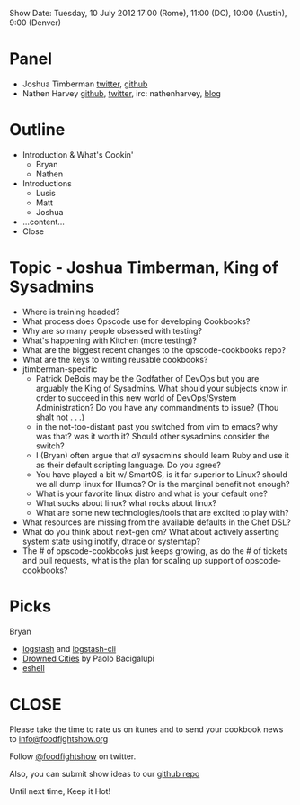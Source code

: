 Show Date:  Tuesday, 10 July 2012 17:00 (Rome), 11:00 (DC), 10:00 (Austin), 9:00 (Denver)

Panel
=====

* Joshua Timberman [twitter](https://twitter.com/#!/jtimberman), [github](http://github.com/jtimberman)
* Nathen Harvey [github](http://github.com/nathenharvey), [twitter](http://twitter.com/nathenharvey), irc: nathenharvey, [blog](http://nathenharvey.com)

Outline
=======
* Introduction & What's Cookin'
  * Bryan
  * Nathen
* Introductions
  * Lusis
  * Matt
  * Joshua
* ...content...
* Close

Topic - Joshua Timberman, King of Sysadmins
==========================

* Where is training headed?
* What process does Opscode use for developing Cookbooks?
* Why are so many people obsessed with testing?
* What's happening with Kitchen (more testing)?
* What are the biggest recent changes to the opscode-cookbooks repo?
* What are the keys to writing reusable cookbooks?
* jtimberman-specific
  * Patrick DeBois may be the Godfather of DevOps but you are arguably
    the King of Sysadmins. What should your subjects know in order to
    succeed in this new world of DevOps/System Administration? Do you
    have any commandments to issue? (Thou shalt not . . .)
  * in the not-too-distant past you switched from vim to emacs? why was
    that? was it worth it? Should other sysadmins consider the switch?
  * I (Bryan) often argue that _all_ sysadmins should learn Ruby and
    use it as their default scripting language. Do you agree?
  * You have played a bit w/ SmartOS, is it far superior to Linux?
    should we all dump linux for Illumos? Or is the marginal benefit
    not enough?
  * What is your favorite linux distro and what is your default one?
  * What sucks about linux? what rocks about linux?
  * What are some new technologies/tools that are excited to play with?
* What resources are missing from the available defaults in the Chef
  DSL?
* What do you think about next-gen cm? What about actively asserting system state
  using inotify, dtrace or systemtap?
* The # of opscode-cookbooks just keeps growing, as do the # of
  tickets and pull requests, what is the plan for scaling up support
  of opscode-cookbooks?

Picks
=====

Bryan
  - [logstash](http://logstash.net) and [logstash-cli](https://github.com/jedi4ever/logstash-cli)
  - [Drowned Cities](http://www.amazon.com/The-Drowned-Cities-Paolo-Bacigalupi/dp/0316056243/ref=sr_1_1?s=books&ie=UTF8&qid=1340605354&sr=1-1&keywords=drowned+cities) by Paolo Bacigalupi
  - [eshell](http://www.masteringemacs.org/articles/2010/12/13/complete-guide-mastering-eshell/)


CLOSE
=====

Please take the time to rate us on itunes and to send your cookbook
news to info@foodfightshow.org

Follow [@foodfightshow](http://twitter.com/foodfightshow) on twitter.

Also, you can submit show ideas to our [github repo](https://github.com/foodfight/showz)

Until next time, Keep it Hot!
